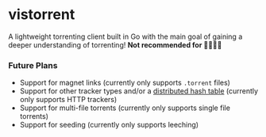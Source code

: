 # vistorrent
A lightweight torrenting client built in Go with the main goal of gaining a deeper understanding of torrenting! **Not recommended for 🌊🚢🏴‍☠️**

### Future Plans
- Support for magnet links (currently only supports `.torrent` files)
- Support for other tracker types and/or a [distributed hash table](https://www.bittorrent.org/beps/bep_0005.html) (currently only supports HTTP trackers)
- Support for multi-file torrents (currently only supports single file torrents)
- Support for seeding (currently only supports leeching)